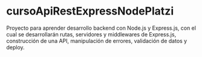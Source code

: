 # cursoApiRestExpressNodePlatzi

Proyecto para aprender desarrollo backend con Node.js y Express.js, con el cual se desarrollarán rutas, servidores y middlewares de Express.js, construcción de una API, manipulación de errores, validación de datos y deploy.
